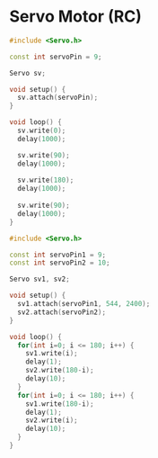 # Servo Motor (RC)


```cpp title="servo.ino" linenums="1" hl_lines="1"
#include <Servo.h>

const int servoPin = 9;

Servo sv;

void setup() {
  sv.attach(servoPin);
}

void loop() {
  sv.write(0);
  delay(1000);

  sv.write(90);
  delay(1000);
  
  sv.write(180);
  delay(1000);
  
  sv.write(90);
  delay(1000);
}

```


```cpp title="servo-for-loop.ino" linenums="1" hl_lines="9"
#include <Servo.h>

const int servoPin1 = 9;
const int servoPin2 = 10;

Servo sv1, sv2;

void setup() {
  sv1.attach(servoPin1, 544, 2400);
  sv2.attach(servoPin2);
}

void loop() {
  for(int i=0; i <= 180; i++) {
    sv1.write(i);
    delay(1);
    sv2.write(180-i);
    delay(10);  
  }
  for(int i=0; i <= 180; i++) {
    sv1.write(180-i);
    delay(1);
    sv2.write(i);
    delay(10);  
  }
}
```
